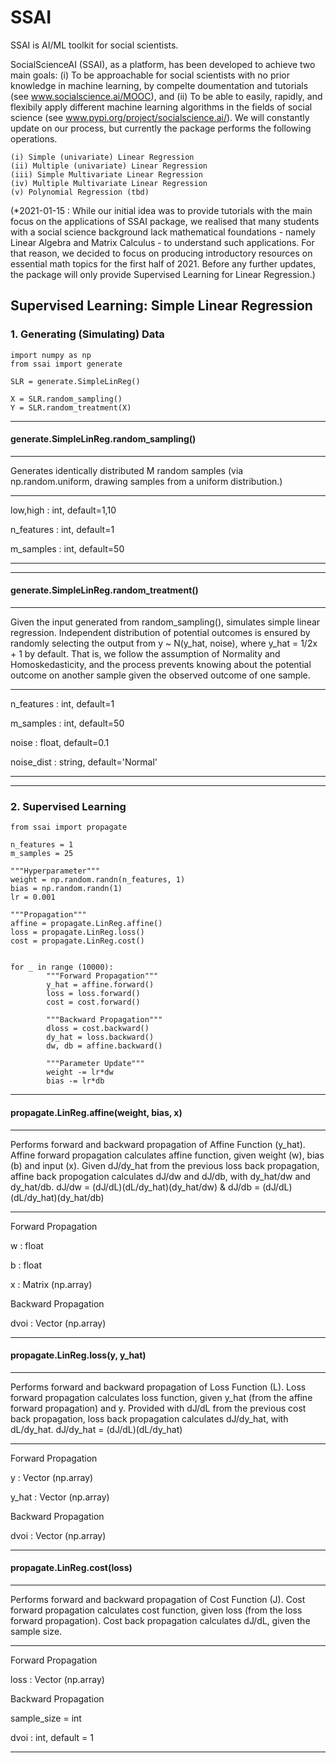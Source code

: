 # SSAI

SSAI is AI/ML toolkit for social scientists. 

SocialScienceAI (SSAI), as a platform, has been developed to achieve two main goals: (i) To be approachable for social scientists with no prior knowledge in machine learning, by compelte doumentation and tutorials (see www.socialscience.ai/MOOC), and (ii) To be able to easily, rapidly, and flexibily apply different machine learning algorithms in the fields of social science (see www.pypi.org/project/socialscience.ai/). We will constantly update on our process, but currently the package performs the following operations.  

    (i) Simple (univariate) Linear Regression
    (ii) Multiple (univariate) Linear Regression 
    (iii) Simple Multivariate Linear Regression 
    (iv) Multiple Multivariate Linear Regression  
    (v) Polynomial Regression (tbd) 

(*2021-01-15 : While our initial idea was to provide tutorials with the main focus on the applications of SSAI package, we realised that many students with a social science background lack mathematical foundations - namely Linear Algebra and Matrix Calculus - to understand such applications. For that reason, we decided to focus on producing introductory resources on essential math topics for the first half of 2021. Before any further updates, the package will only provide Supervised Learning for Linear Regression.)

## Supervised Learning: Simple Linear Regression

### 1. Generating (Simulating) Data 


```
import numpy as np 
from ssai import generate 

SLR = generate.SimpleLinReg()

X = SLR.random_sampling()
Y = SLR.random_treatment(X)
```

--------------
#### generate.SimpleLinReg.random_sampling()
--------------

Generates identically distributed M random samples (via np.random.uniform, drawing samples from a uniform distribution.)

--------------

low,high : int, default=1,10

n_features : int, default=1

m_samples : int, default=50

--------------

--------------
#### generate.SimpleLinReg.random_treatment()
--------------

Given the input generated from random_sampling(), simulates simple linear regression. Independent distribution of potential outcomes is ensured by randomly selecting the output from y ~ N(y_hat, noise), where y_hat = 1/2x + 1 by default. That is, we follow the assumption of Normality and Homoskedasticity, and the process prevents knowing about the potential outcome on another sample given the observed outcome of one sample. 

--------------

n_features : int, default=1

m_samples : int, default=50

noise : float, default=0.1

noise_dist : string, default='Normal'

--------------

--------------
### 2. Supervised Learning  

```
from ssai import propagate 

n_features = 1 
m_samples = 25

"""Hyperparameter"""
weight = np.random.randn(n_features, 1)
bias = np.random.randn(1) 
lr = 0.001 

"""Propagation"""
affine = propagate.LinReg.affine()
loss = propagate.LinReg.loss()
cost = propagate.LinReg.cost()


for _ in range (10000): 
        """Forward Propagation"""
        y_hat = affine.forward() 
        loss = loss.forward() 
        cost = cost.forward() 
        
        """Backward Propagation"""
        dloss = cost.backward()
        dy_hat = loss.backward()
        dw, db = affine.backward() 
        
        """Parameter Update"""
        weight -= lr*dw 
        bias -= lr*db     
```
--------------
#### propagate.LinReg.affine(weight, bias, x) 
--------------

Performs forward and backward propagation of Affine Function (y_hat). Affine forward propagation calculates affine function, given weight (w), bias (b) and input (x). Given dJ/dy_hat from the previous loss back propagation, affine back propogation calculates dJ/dw and dJ/db, with dy_hat/dw and dy_hat/db. dJ/dw = (dJ/dL)(dL/dy_hat)(dy_hat/dw) & dJ/db = (dJ/dL)(dL/dy_hat)(dy_hat/db)  

--------------

Forward Propagation

w : float 

b : float

x : Matrix (np.array) 


Backward Propagation  

dvoi : Vector (np.array)  

--------------
#### propagate.LinReg.loss(y, y_hat) 
--------------

Performs forward and backward propagation of Loss Function (L). Loss forward propagation calculates loss function, given y_hat (from the affine forward propagation) and y. Provided with dJ/dL from the previous cost back propagation, loss back propagation calculates dJ/dy_hat, with dL/dy_hat. dJ/dy_hat = (dJ/dL)(dL/dy_hat)  

--------------

Forward Propagation

y : Vector (np.array)  

y_hat : Vector (np.array)  


Backward Propagation  

dvoi : Vector (np.array)  

--------------
#### propagate.LinReg.cost(loss) 
--------------

Performs forward and backward propagation of Cost Function (J). Cost forward propagation calculates cost function, given loss (from the loss forward propagation). Cost back propagation calculates dJ/dL, given the sample size. 

--------------

Forward Propagation

loss : Vector (np.array)


Backward Propagation  

sample_size = int 

dvoi : int, default = 1  

--------------
